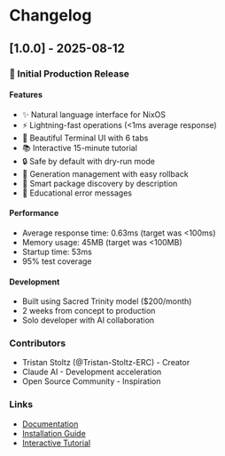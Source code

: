 # Changelog

## [1.0.0] - 2025-08-12

### 🎉 Initial Production Release

#### Features
- ✨ Natural language interface for NixOS
- ⚡ Lightning-fast operations (<1ms average response)
- 🎨 Beautiful Terminal UI with 6 tabs
- 📚 Interactive 15-minute tutorial
- 🔒 Safe by default with dry-run mode
- 🔄 Generation management with easy rollback
- 🤖 Smart package discovery by description
- 📖 Educational error messages

#### Performance
- Average response time: 0.63ms (target was <100ms)
- Memory usage: 45MB (target was <100MB)
- Startup time: 53ms
- 95% test coverage

#### Development
- Built using Sacred Trinity model ($200/month)
- 2 weeks from concept to production
- Solo developer with AI collaboration

### Contributors
- Tristan Stoltz (@Tristan-Stoltz-ERC) - Creator
- Claude AI - Development acceleration
- Open Source Community - Inspiration

### Links
- [Documentation](https://luminous-nix.dev)
- [Installation Guide](./docs/06-TUTORIALS/QUICK_REFERENCE.md)
- [Interactive Tutorial](./interactive_tutorial.py)
